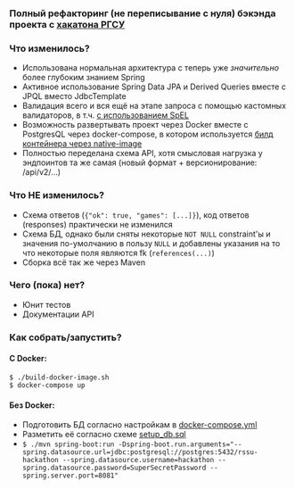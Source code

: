 ### Полный рефакторинг (не переписывание с нуля) бэкэнда проекта с [хакатона РГСУ](https://github.com/Widowan/hackathon-fit-2022)

### Что изменилось?

- Использована нормальная архитектура с теперь уже _значительно_ более глубоким знанием Spring
- Активное использование Spring Data JPA и Derived Queries вместе с JPQL вместо JdbcTemplate
- Валидация всего и вся ещё на этапе запроса с помощью кастомных валидаторов, в т.ч. [с использованием SpEL](src/main/java/com/hypnotoad/configurations/validators/SpelAssert.java)
- Возможность развертывать проект через Docker вместе с PostgresQL через docker-compose, в котором используется [билд контейнера через native-image](./build-docker-image.sh)
- Полностью переделана схема API, хотя смысловая нагрузка у эндпоинтов та же самая (новый формат + версионирование: /api/v2/...)

### Что НЕ изменилось?

- Схема ответов (`{"ok": true, "games": [...]}`), код ответов (responses) практически не изменился
- Схема БД, однако были сняты некоторые `NOT NULL` constraint'ы и значения по-умолчанию в пользу `NULL` и добавлены указания на то что некоторые поля являются fk (`references(...)`)
- Сборка всё так же через Maven

### Чего (пока) нет?
- Юнит тестов
- Документации API

### Как собрать/запустить?
#### С Docker:
```shell
$ ./build-docker-image.sh
$ docker-compose up
```

#### Без Docker:
- Подготовить БД согласно настройкам в [docker-compose.yml](./docker-compose.yml)
- Разметить её согласно схеме [setup_db.sql](./setup_db.sql)
- `$ ./mvn spring-boot:run -Dspring-boot.run.arguments="--spring.datasource.url=jdbc:postgresql://postgres:5432/rssu-hackathon --spring.datasource.username=hackathon --spring.datasource.password=SuperSecretPassword --spring.server.port=8081"`
